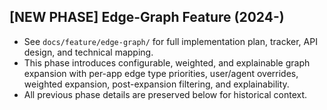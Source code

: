 ## [NEW PHASE] Edge-Graph Feature (2024-)
- See `docs/feature/edge-graph/` for full implementation plan, tracker, API design, and technical mapping.
- This phase introduces configurable, weighted, and explainable graph expansion with per-app edge type priorities, user/agent overrides, weighted expansion, post-expansion filtering, and explainability.
- All previous phase details are preserved below for historical context. 